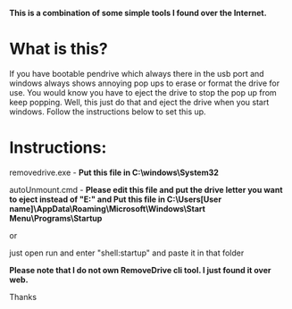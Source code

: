 <b>This is a combination of some simple tools I found over the Internet.</b>  

<h1>What is this?</h1>
<p>If you have bootable pendrive which always there in the usb port and windows always shows annoying pop ups to erase or format the drive for use. You would know you have to eject the drive to stop the pop up from keep popping. Well, this just do that and eject the drive when you start windows. Follow the instructions below to set this up.</p>

<h1>Instructions:</h1>

removedrive.exe - <strong>Put this file in C:\windows\System32</strong>

autoUnmount.cmd - <strong>Please edit this file and put the drive letter you want to eject instead of "E:" and Put this file in C:\Users\[User name]\AppData\Roaming\Microsoft\Windows\Start Menu\Programs\Startup</strong>

or 

just open run and enter "shell:startup" and paste it in that folder


<b>Please note that I do not own RemoveDrive cli tool. I just found it over web.</b> 

Thanks
